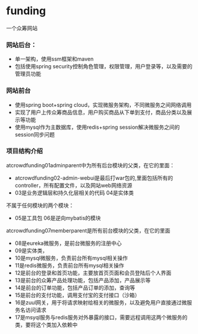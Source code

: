 # funding
一个众筹网站
### 网站后台：
* 单一架构，使用ssm框架和maven
* 包括使用spring security控制角色管理，权限管理，用户登录等，以及需要的管理员功能

### 网站前台
* 使用spring boot+spring cloud，实现微服务架构，不同微服务之间网络调用
* 实现了用户上传众筹商品信息，用户购买商品从下单到支付，商品分类以及展示等功能
* 使用mysql作为主数据库，使用redis+spring session解决微服务之间的session同步问题

### 项目结构介绍
atcrowdfunding01adminparent中为所有后台模块的父类，在它的里面：
* atcrowdfunding02-admin-webui是最后打war包的,里面包括所有的controller，所有配置文件，以及网站web网络资源
* 03是业务逻辑层和持久化层相关的代码 04是实体类

不属于任何模块的两个模块：
* 05是工具包 06是逆向mybatis的模块

atcrowdfunding07memberparent是所有前台模块的父类，在它的里面
* 08是eureka微服务，是前台微服务的注册中心
* 09是实体类，
* 10是mysql微服务，负责前台所有mysql相关操作
* 11是redis微服务，负责前台所有mysql相关操作
* 12是前台的登录和首页功能，主要放首页页面和会员登陆后个人界面
* 13是前台的众筹产品处理功能，包括产品添加，产品展示等
* 14是前台的订单功能，包括产品订单的添加，查询等
* 15是前台的支付功能，调用支付宝的支付接口（沙箱）
* 16是zuul网关，用于将请求映射给相关的微服务，以及避免用户直接通过微服务名访问请求
* 17是msyql服务与redis服务对外暴露的接口，需要远程调用这两个微服务的类，要将这个类加入依赖中

